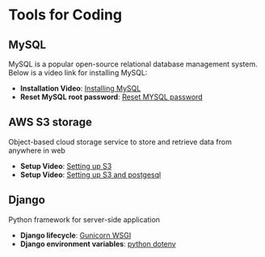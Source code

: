 # Tools for Coding

## MySQL

MySQL is a popular open-source relational database management system. Below is a video link for installing MySQL:


- **Installation Video**: [Installing MySQL](https://youtu.be/wgRwITQHszU)
- **Reset MySQL root password**: [Reset MYSQL password](https://youtu.be/wgRwITQHszU)


## AWS S3 storage

Object-based cloud storage service to store and retrieve data from anywhere in web

- **Setup Video**: [Setting up S3](https://youtu.be/Ko52pn1KXS0)
- **Setup Video**: [Setting up S3 and postgesql](https://youtu.be/LaoYcQsPyD8)

## Django

Python framework for server-side application

- **Django lifecycle**: [Gunicorn WSGI](https://youtu.be/Ko52pn1KXS0)
- **Django environment variables**: [python dotenv](https://youtu.be/7tRLkZO6D3Y)


